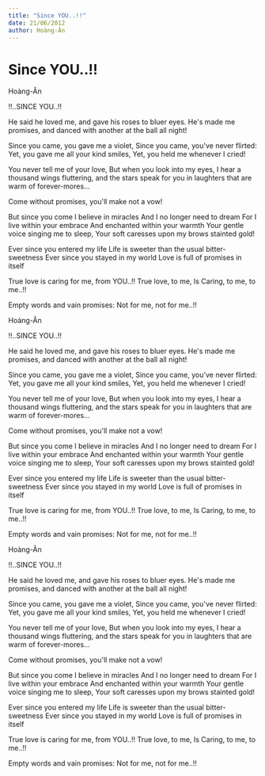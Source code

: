```yaml
---
title: "Since YOU..!!"
date: 21/06/2012
author: Hoàng-Ân
---
```


# Since YOU..!!

Hoàng-Ân

!!..SINCE YOU..!!


He said he loved me,
and gave his roses to bluer eyes.
He's made me promises,
and danced with another at the ball all night!

Since you came, you gave me a violet,
Since you came, you've never flirted:
Yet, you gave me all your kind smiles,
Yet, you held me whenever I cried!

You never tell me of your love,
But when you look into my eyes,
I hear a thousand wings fluttering,
and the stars speak for you in
laughters that are warm of forever-mores...

Come without promises, you'll make not a vow!

But since you come I believe in miracles
And I no longer need to dream
For I live within your embrace
And enchanted within your warmth
Your gentle voice singing me to sleep,
Your soft caresses upon my brows stainted gold!

Ever since you
entered my life
Life is sweeter than the usual bitter-sweetness
Ever since you
stayed in my world
Love is full of promises in itself

True love is caring for me, from YOU..!!
True love, to me, Is Caring,
to me, to me..!!

Empty words and vain promises:
Not for me, not for me..!!

Hoàng-Ân

!!..SINCE YOU..!!


He said he loved me,
and gave his roses to bluer eyes.
He's made me promises,
and danced with another at the ball all night!

Since you came, you gave me a violet,
Since you came, you've never flirted:
Yet, you gave me all your kind smiles,
Yet, you held me whenever I cried!

You never tell me of your love,
But when you look into my eyes,
I hear a thousand wings fluttering,
and the stars speak for you in
laughters that are warm of forever-mores...

Come without promises, you'll make not a vow!

But since you come I believe in miracles
And I no longer need to dream
For I live within your embrace
And enchanted within your warmth
Your gentle voice singing me to sleep,
Your soft caresses upon my brows stainted gold!

Ever since you
entered my life
Life is sweeter than the usual bitter-sweetness
Ever since you
stayed in my world
Love is full of promises in itself

True love is caring for me, from YOU..!!
True love, to me, Is Caring,
to me, to me..!!

Empty words and vain promises:
Not for me, not for me..!!

Hoàng-Ân

!!..SINCE YOU..!!


He said he loved me,
and gave his roses to bluer eyes.
He's made me promises,
and danced with another at the ball all night!

Since you came, you gave me a violet,
Since you came, you've never flirted:
Yet, you gave me all your kind smiles,
Yet, you held me whenever I cried!

You never tell me of your love,
But when you look into my eyes,
I hear a thousand wings fluttering,
and the stars speak for you in
laughters that are warm of forever-mores...

Come without promises, you'll make not a vow!

But since you come I believe in miracles
And I no longer need to dream
For I live within your embrace
And enchanted within your warmth
Your gentle voice singing me to sleep,
Your soft caresses upon my brows stainted gold!

Ever since you
entered my life
Life is sweeter than the usual bitter-sweetness
Ever since you
stayed in my world
Love is full of promises in itself

True love is caring for me, from YOU..!!
True love, to me, Is Caring,
to me, to me..!!

Empty words and vain promises:
Not for me, not for me..!!
